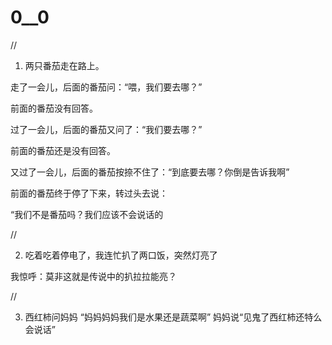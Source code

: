 # 0__0




//

1. 两只番茄走在路上。

走了一会儿，后面的番茄问：“喂，我们要去哪？”

前面的番茄没有回答。

过了一会儿，后面的番茄又问了：“我们要去哪？”

前面的番茄还是没有回答。

又过了一会儿，后面的番茄按捺不住了：“到底要去哪？你倒是告诉我啊”

前面的番茄终于停了下来，转过头去说：

“我们不是番茄吗？我们应该不会说话的

//


2. 吃着吃着停电了，我连忙扒了两口饭，突然灯亮了

我惊呼：莫非这就是传说中的扒拉拉能亮？

//

3. 西红柿问妈妈 “妈妈妈妈我们是水果还是蔬菜啊” 妈妈说“见鬼了西红柿还特么会说话”
